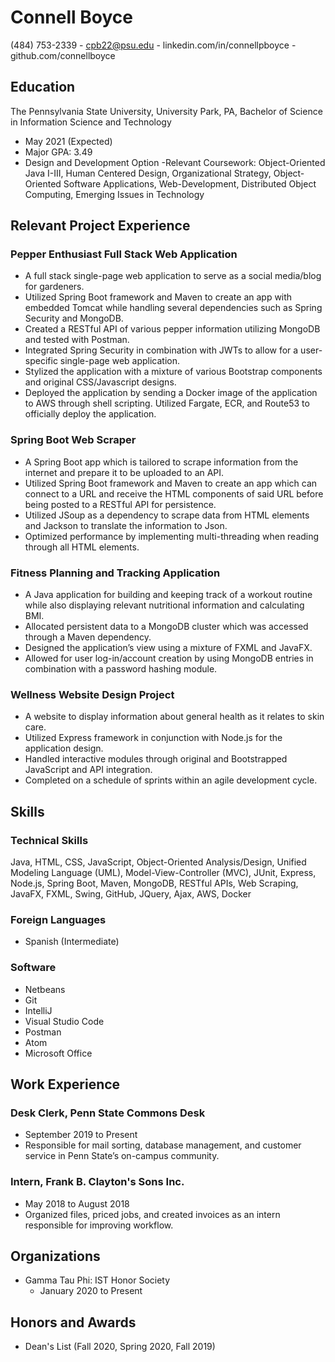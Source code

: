 # Connell Boyce
(484) 753-2339  -  cpb22@psu.edu  -  linkedin.com/in/connellpboyce  -  github.com/connellboyce

## Education
The Pennsylvania State University, University Park, PA, 
Bachelor of Science in Information Science and Technology 
- May 2021 (Expected)
- Major GPA: 3.49
- Design and Development Option
-Relevant Coursework: Object-Oriented Java I-III, Human Centered Design, Organizational Strategy, Object-Oriented Software
Applications, Web-Development, Distributed Object Computing, Emerging Issues in Technology

## Relevant Project Experience
### Pepper Enthusiast Full Stack Web Application
- A full stack single-page web application to serve as a social media/blog for gardeners.
- Utilized Spring Boot framework and Maven to create an app with embedded Tomcat while handling several dependencies
such as Spring Security and MongoDB.
- Created a RESTful API of various pepper information utilizing MongoDB and tested with Postman.
- Integrated Spring Security in combination with JWTs to allow for a user-specific single-page web application.
- Stylized the application with a mixture of various Bootstrap components and original CSS/Javascript designs.
- Deployed the application by sending a Docker image of the application to AWS through shell scripting. Utilized Fargate,
ECR, and Route53 to officially deploy the application.

### Spring Boot Web Scraper
- A Spring Boot app which is tailored to scrape information from the internet and prepare it to be uploaded to an API.
- Utilized Spring Boot framework and Maven to create an app which can connect to a URL and receive the HTML
components of said URL before being posted to a RESTful API for persistence.
- Utilized JSoup as a dependency to scrape data from HTML elements and Jackson to translate the information to Json.
- Optimized performance by implementing multi-threading when reading through all HTML elements.

### Fitness Planning and Tracking Application
- A Java application for building and keeping track of a workout routine while also displaying relevant nutritional
information and calculating BMI.
- Allocated persistent data to a MongoDB cluster which was accessed through a Maven dependency.
- Designed the application’s view using a mixture of FXML and JavaFX.
- Allowed for user log-in/account creation by using MongoDB entries in combination with a password hashing module.

### Wellness Website Design Project
- A website to display information about general health as it relates to skin care.
- Utilized Express framework in conjunction with Node.js for the application design.
- Handled interactive modules through original and Bootstrapped JavaScript and API integration.
- Completed on a schedule of sprints within an agile development cycle.

## Skills
### Technical Skills
Java, HTML, CSS, JavaScript, Object-Oriented Analysis/Design, Unified Modeling Language (UML),
Model-View-Controller (MVC), JUnit, Express, Node.js, Spring Boot, Maven, MongoDB, RESTful APIs, Web Scraping, JavaFX,
FXML, Swing, GitHub, JQuery, Ajax, AWS, Docker
### Foreign Languages
- Spanish (Intermediate)
### Software
- Netbeans
- Git
- IntelliJ
- Visual Studio Code
- Postman
- Atom
- Microsoft Office

## Work Experience
### Desk Clerk, Penn State Commons Desk
- September 2019 to Present
- Responsible for mail sorting, database management, and customer service in Penn State’s on-campus community.
### Intern, Frank B. Clayton's Sons Inc.
- May 2018 to August 2018
- Organized files, priced jobs, and created invoices as an intern responsible for improving workflow.

## Organizations
- Gamma Tau Phi: IST Honor Society
  - January 2020 to Present
  
## Honors and Awards
- Dean's List (Fall 2020, Spring 2020, Fall 2019)
